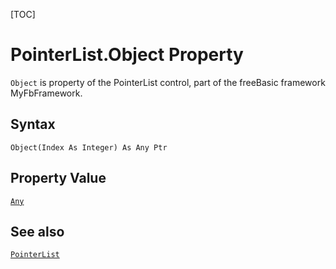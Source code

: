 [TOC]
# PointerList.Object Property

`Object` is property of the PointerList control, part of the freeBasic framework MyFbFramework.
## Syntax
```freeBasic
Object(Index As Integer) As Any Ptr
```
## Property Value
[`Any`]("https://www.freebasic.net/wiki/KeyPgAny")
## See also
[`PointerList`](PointerList.md)
